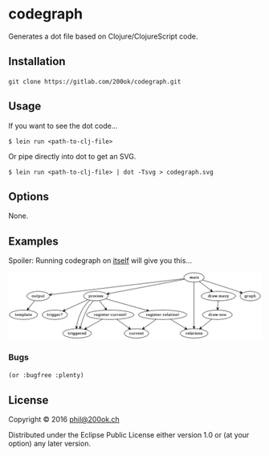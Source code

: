 # codegraph

Generates a dot file based on Clojure/ClojureScript code.

## Installation

`git clone https://gitlab.com/200ok/codegraph.git`

## Usage

If you want to see the dot code...

    $ lein run <path-to-clj-file>

Or pipe directly into dot to get an SVG.

    $ lein run <path-to-clj-file> | dot -Tsvg > codegraph.svg

## Options

None.

## Examples

Spoiler: Running codegraph on [itself](src/codegraph/core.clj) will give you this...

![codegraph graph of codegraph itself](codegraph.png)

### Bugs

`(or :bugfree :plenty)`

## License

Copyright © 2016 phil@200ok.ch

Distributed under the Eclipse Public License either version 1.0 or (at
your option) any later version.
